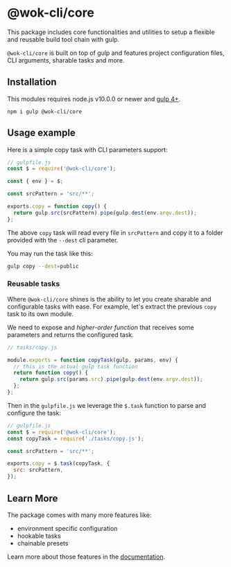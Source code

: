 # @wok-cli/core

This package includes core functionalities and utilities to setup a flexible and reusable build tool chain with gulp.

`@wok-cli/core` is built on top of gulp and features project configuration files, CLI arguments, sharable tasks and more.

## Installation

This modules requires node.js v10.0.0 or newer and [gulp 4+](https://gulpjs.com/).

```
npm i gulp @wok-cli/core
```

## Usage example

Here is a simple copy task with CLI parameters support:

```js
// gulpfile.js
const $ = require('@wok-cli/core');

const { env } = $;

const srcPattern = 'src/**';

exports.copy = function copy() {
  return gulp.src(srcPattern).pipe(gulp.dest(env.argv.dest));
};
```

The above `copy` task will read every file in `srcPattern` and copy it to a folder provided with the `--dest` cli parameter.

You may run the task like this:

```bash
gulp copy --dest=public
```

### Reusable tasks

Where `@wok-cli/core` shines is the ability to let you create sharable and configurable tasks with ease. For example, let's extract the previous `copy` task to its own module.

We need to expose and _higher-order function_ that receives some parameters and returns the configured task.

```js
// tasks/copy.js

module.exports = function copyTask(gulp, params, env) {
  // this is the actual gulp task function
  return function copy() {
    return gulp.src(params.src).pipe(gulp.dest(env.argv.dest));
  };
};
```

Then in the `gulpfile.js` we leverage the `$.task` function to parse and configure the task:

```js
// gulpfile.js
const $ = require('@wok-cli/core');
const copyTask = require('./tasks/copy.js');

const srcPattern = 'src/**';

exports.copy = $.task(copyTask, {
  src: srcPattern,
});
```

## Learn More

The package comes with many more features like:

- environment specific configuration
- hookable tasks
- chainable presets

Learn more about those features in the [documentation](https://dwightjack.github.io/wok-pkgs/#/packages/core/).
